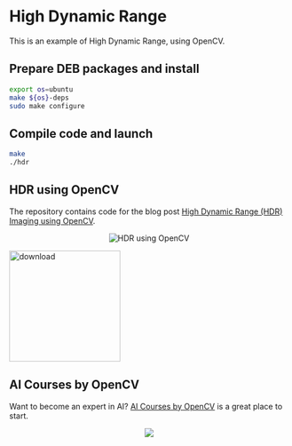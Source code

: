 # High Dynamic Range

This is an example of High Dynamic Range, using OpenCV.

## Prepare DEB packages and install

```bash
export os=ubuntu
make ${os}-deps
sudo make configure
```

## Compile code and launch

```bash
make
./hdr
```

## HDR using OpenCV

The repository contains code for the blog post [High Dynamic Range (HDR) Imaging using OpenCV](https://www.learnopencv.com/high-dynamic-range-hdr-imaging-using-opencv-cpp-python).

<p align="center"><img src="https://learnopencv.com/wp-content/uploads/2017/10/hdr-image-sequence.jpg" alt="HDR using OpenCV"></p>

[<img src="https://learnopencv.com/wp-content/uploads/2022/07/download-button-e1657285155454.png" alt="download" width="200">](https://www.dropbox.com/scl/fo/e40svgflr8acy6owfaupt/h?dl=1&rlkey=o2bzio2kfsrtqh5ikdenh4wrd)

## AI Courses by OpenCV

Want to become an expert in AI? [AI Courses by OpenCV](https://opencv.org/courses/) is a great place to start. 

<a href="https://opencv.org/courses/">
<p align="center"> 
<img src="https://learnopencv.com/wp-content/uploads/2023/01/AI-Courses-By-OpenCV-Github.png">
</p>
</a>
